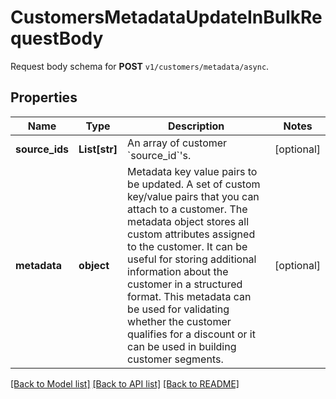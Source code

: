 # CustomersMetadataUpdateInBulkRequestBody

Request body schema for **POST** `v1/customers/metadata/async`.

## Properties
Name | Type | Description | Notes
------------ | ------------- | ------------- | -------------
**source_ids** | **List[str]** | An array of customer &#x60;source_id&#x60;&#39;s. | [optional] 
**metadata** | **object** | Metadata key value pairs to be updated. A set of custom key/value pairs that you can attach to a customer. The metadata object stores all custom attributes assigned to the customer. It can be useful for storing additional information about the customer in a structured format. This metadata can be used for validating whether the customer qualifies for a discount or it can be used in building customer segments. | [optional] 

[[Back to Model list]](../README.md#documentation-for-models) [[Back to API list]](../README.md#documentation-for-api-endpoints) [[Back to README]](../README.md)


